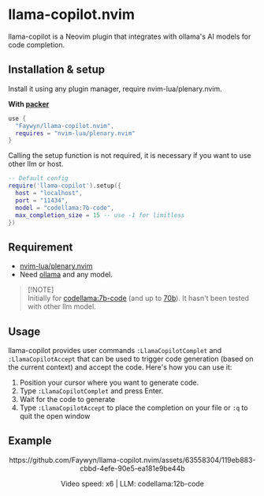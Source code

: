# llama-copilot.nvim

llama-copilot is a Neovim plugin that integrates with ollama's AI models for code completion.

## Installation & setup
Install it using any plugin manager, require nvim-lua/plenary.nvim.

**With [packer](https://github.com/wbthomason/packer.nvim)**
```lua
use {
  "Faywyn/llama-copilot.nvim",
  requires = "nvim-lua/plenary.nvim"
}
```
Calling the setup function is not required, it is necessary if you want to use other llm or host.

```lua
-- Default config
require('llama-copilot').setup({
  host = "localhost",
  port = "11434",
  model = "codellama:7b-code",
  max_completion_size = 15 -- use -1 for limitless
})
```

## Requirement
- [nvim-lua/plenary.nvim](https://github.com/nvim-lua/plenary.nvim)
- Need [ollama](https://ollama.com/) and any model.
> [!NOTE]\
> Initially for [codellama:7b-code](https://ollama.com/library/codellama:7b-code) (and up to [70b](https://ollama.com/library/codellama:70b-code)). It hasn't been tested with other llm model.

## Usage
llama-copilot provides user commands ``:LlamaCopilotComplet`` and ``:LlamaCopilotAccept`` that can be used to trigger code generation (based on the current context) and accept the code.
Here's how you can use it:

1. Position your cursor where you want to generate code.
2. Type ``:LlamaCopilotComplet`` and press Enter.
3. Wait for the code to generate
4. Type ``:LlamaCopilotAccept`` to place the completion on your file or ``:q`` to quit the open window

## Example
<div align="center">
  <p>https://github.com/Faywyn/llama-copilot.nvim/assets/63558304/119eb883-cbbd-4efe-90e5-ea181e9be44b</p>
  Video speed: x6  |  LLM: codellama:12b-code
</div>
